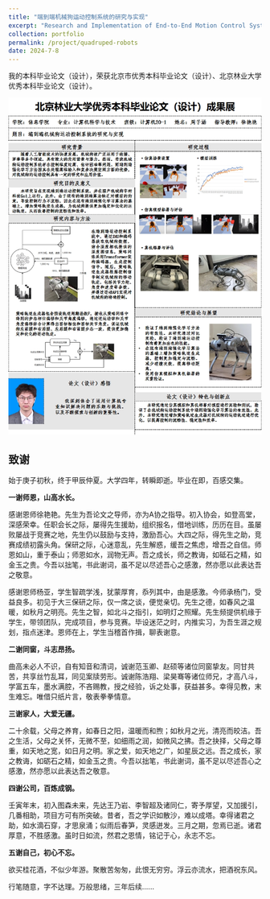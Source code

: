 ```yaml
---
title: "端到端机械狗运动控制系统的研究与实现"
excerpt: "Research and Implementation of End-to-End Motion Control System of Quadruped Robots <br/><img src='/images/4leg/go1.png' width='200'>"
collection: portfolio
permalink: /project/quadruped-robots
date: 2024-7-8
---
```


我的本科毕业论文（设计），荣获北京市优秀本科毕业论文（设计）、北京林业大学优秀本科毕业论文（设计）。

<div align="center">
    <img src="/images/4leg/post.png"><br>
</div>

## 致谢

始于庚子初秋，终于甲辰仲夏。大学四年，转瞬即逝。毕业在即，百感交集。

**一谢师恩，山高水长。**

感谢恩师徐艳艳。先生为吾论文之导师，亦为A协之指导。初入协会，如登高堂，深感荣幸。任职会长之际，屡得先生援助，组织报名，借地训练，历历在目。虽屡败屡战于竞赛之地，先生仍以鼓励与支持，激励吾心。大四之际，得先生之助，竞赛成绩初露头角。保研之际，心迷意乱，先生解惑，缓吾之焦虑，增吾之自信。师恩如山，重于泰山；师恩如水，润物无声。吾之成长，师之教诲，如砥石之精，如金玉之贵。今吾以拙笔，书此谢词，虽不足以尽述吾心之感激，然亦愿以此表达吾之敬意。

感谢恩师杨亚，学生智疏学浅，犹蒙厚育，忝列其中，由是感激。今师承杨门，受益良多。初见于大三保研之际，仅一席之谈，便觉亲切。先生之德，如春风之温暖，如秋月之明亮。先生之智，如北斗之指引，如明灯之照耀。先生频提供机缘于学生，带领团队，完成项目，参与竞赛。毕设迷茫之时，内推实习，为吾生涯之规划，指点迷津。恩师在上，学生当稽首作揖，聊表谢意。

**二谢同窗，斗志昂扬。**

曲高未必人不识，自有知音和清词，诚谢范玉卿、赵硕等诸位同窗挚友。同甘共苦，共享丝竹乱耳，同见案牍劳形。诚谢陈浩翔、梁昊骞等诸位师兄，才高八斗，学富五车，墨水满腔，不吝赐教，授之经验，诉之处事，获益甚多。幸得见教，末生难忘。唯借只纸片言，敬表拳拳情意。

**三谢家人，大爱无疆。**

二十余载，父母之养育，如春日之阳，温暖而和煦；如秋月之光，清亮而皎洁。吾之生活，父母之关怀，无微不至，如细雨之润，如微风之拂。吾之抉择，父母之尊重，如天地之宽，如日月之明。家之爱，如天地之广，如星辰之远。吾之成长，家之教诲，如砺石之精，如金玉之贵。今吾以拙笔，书此谢词，虽不足以尽述吾心之感激，然亦愿以此表达吾之敬意。

**四谢公司，百炼成钢。**

壬寅年末，初入图森未来，先达王乃岩、李智超及诸同仁，寄予厚望，又加援引，几番相助，项目方可有所突破。昔者，吾之学识如散沙，难以成塔。幸得诸君之助，如水滴石穿，才思泉涌；似雨后春笋，灵感迸发。三月之期，忽焉已逝。诸君厚意，不胜感激。虽时日如流，然君之恩情，铭记于心，永志不忘。

**五谢自己，初心不忘。**

欲买桂花酒，不似少年游。聚散苦匆匆，此恨无穷穷。浮云亦流水，把酒祝东风。

行笔随意，字不达理。万般思绪，三年后续......